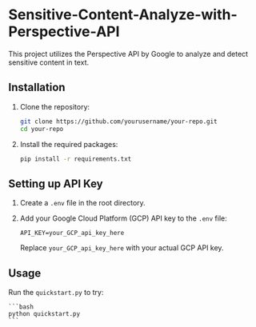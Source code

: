 # Sensitive-Content-Analyze-with-Perspective-API

This project utilizes the Perspective API by Google to analyze and detect sensitive content in text.

## Installation

1. Clone the repository:

    ```bash
    git clone https://github.com/yourusername/your-repo.git
    cd your-repo
    ```

2. Install the required packages:

    ```bash
    pip install -r requirements.txt
    ```

## Setting up API Key

1. Create a `.env` file in the root directory.

2. Add your Google Cloud Platform (GCP) API key to the `.env` file:

    ```env
    API_KEY=your_GCP_api_key_here
    ```

    Replace `your_GCP_api_key_here` with your actual GCP API key.

## Usage

Run the `quickstart.py` to try:

    ```bash
    python quickstart.py
    ```
